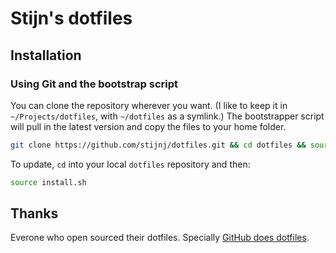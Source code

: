 # Stijn's dotfiles
## Installation
### Using Git and the bootstrap script

You can clone the repository wherever you want. (I like to keep it in `~/Projects/dotfiles`, with `~/dotfiles` as a symlink.) The bootstrapper script will pull in the latest version and copy the files to your home folder.

```bash
git clone https://github.com/stijnj/dotfiles.git && cd dotfiles && source install.sh
```

To update, `cd` into your local `dotfiles` repository and then:

```bash
source install.sh
```

## Thanks
Everone who open sourced their dotfiles. Specially [GitHub does dotfiles](https://dotfiles.github.io/).